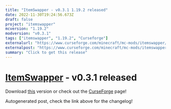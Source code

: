 ```yaml
---
title: "ItemSwapper - v0.3.1 1.19.2 released"
date: 2022-11-30T19:24:56.673Z
draft: false
project: "itemswapper"
mcversion: "1.19.2"
modversion: "v0.3.1"
tags: ["itemswapper", "1.19.2", "Curseforge"]
externalurl: "https://www.curseforge.com/minecraft/mc-mods/itemswapper/files/4125302"
externalpost: "https://www.curseforge.com/minecraft/mc-mods/itemswapper/files/4125302"
summary: "Click to get this release"
---
```

# [ItemSwapper](/project/itemswapper) - v0.3.1 released
Download [this](https://www.curseforge.com/minecraft/mc-mods/itemswapper/files/4125302) version or check out the [CurseForge](https://www.curseforge.com/minecraft/mc-mods/itemswapper) page!

Autogenerated post, check the link above for the changelog!
